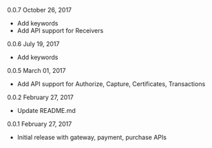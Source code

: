 0.0.7 October 26, 2017
  - Add keywords
  - Add API support for Receivers

0.0.6 July 19, 2017
  - Add keywords
  
0.0.5 March 01, 2017
  - Add API support for Authorize, Capture, Certificates, Transactions

0.0.2 February 27, 2017
  - Update README.md

0.0.1 February 27, 2017
  - Initial release with gateway, payment, purchase  APIs
